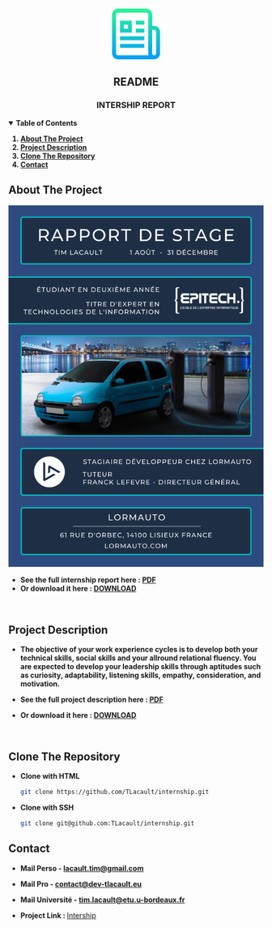 <!-- PROJECT LOGO -->
<br />
<p align="center">
  <a href="https://github.com/TLacault">
    <img src="img/logo.png" width="100" height="100">
  </a>

  <h2 align="center">README</h2>
  <h3 align="center">INTERSHIP REPORT</h3>

</p>


<!-- TABLE OF CONTENTS -->
<details open="open">
  <summary><strong>Table of Contents</strong></summary>
    <strong>
      <ol>
        <li><a href="#about-the-project">About The Project</a></li>
        <li><a href="#project-description">Project Description</a></li>
        <li><a href="#clone-the-repository">Clone The Repository</a></li>
        <li><a href="#contact">Contact</a></li>
      </ol>
  </strong>
</details>


<!-- About The Project -->
## About The Project
<p align="center">
    <a href="https://github.com/TLacault">
        <img src="img/internship.png">
    </a>
</p>

* <strong>See the full internship report here : [PDF](https://github.com/TLacault/internship/blob/main/internship_report.pdf)</strong>
* <strong>Or download it here : [DOWNLOAD](https://github.com/TLacault/internship/raw/main/internship_report.pdf)</strong>

<br />

<!-- Project Description -->
## Project Description

* <strong>The objective of your work experience cycles is to develop both your technical skills, social skills and your
allround relational fluency.
You are expected to develop your leadership skills through aptitudes such as curiosity, adaptability, listening skills, empathy, consideration, and motivation.</strong>

* <strong>See the full project description here : [PDF](https://github.com/TLacault/internship/blob/main/project_description.pdf)</strong>
* <strong>Or download it here : [DOWNLOAD](https://github.com/TLacault/internship/raw/main/project_description.pdf)</strong>

<br />

<!-- Clone The Repository -->
## Clone The Repository

* <strong>Clone with HTML</strong>
   ```sh
   git clone https://github.com/TLacault/internship.git
   ```

* <strong>Clone with SSH</strong>
   ```sh
   git clone git@github.com:TLacault/internship.git
   ```

<!-- Contact -->
## Contact

* <strong>Mail Perso - lacault.tim@gmail.com</strong>
* <strong>Mail Pro - contact@dev-tlacault.eu</strong>
* <strong>Mail Université - tim.lacault@etu.u-bordeaux.fr</strong>

* <strong>Project Link : </strong>[Intership](https://github.com/TLacault/internship)
